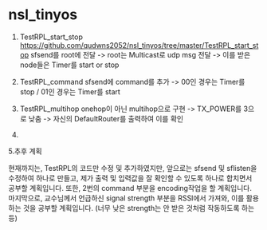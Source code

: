 # nsl_tinyos

1. TestRPL_start_stop
https://github.com/qudwns2052/nsl_tinyos/tree/master/TestRPL_start_stop
sfsend를 root에 전달 -> root는 Multicast로 udp msg 전달 -> 이를 받은 node들은 Timer를 start or stop

2. TestRPL_command
sfsend에 command를 추가 -> 00인 경우는 Timer를 stop / 01인 경우는 Timer를 start

3. TestRPL_multihop
onehop이 아닌 multihop으로 구현 -> TX_POWER를 3으로 낮춤 -> 자신의 DefaultRouter를 출력하여 이를 확인

4.
 

5.추후 계획

현재까지는, TestRPL의 코드만 수정 및 추가하였지만, 앞으로는 sfsend 및 sflisten을 수정하여 하나로 만들고, 제가 출력 및 입력값을 잘 확인할 수 있도록 하나로 합치면서 공부할 계획입니다. 또한, 2번의 command 부분을 encoding작업을 할 계획입니다. 마지막으로, 교수님께서 언급하신 signal strength 부분을 RSSI에서 가져와, 이를 활용하는 것을 공부할 계획입니다. (너무 낮은 strength는 안 받은 것처럼 작동하도록 하는 등)

 

